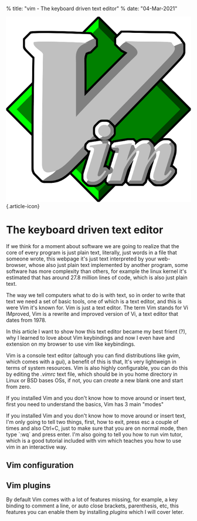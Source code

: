 % title: "vim - The keyboard driven text editor"
% date: "04-Mar-2021"

![Vim logo](vim_logo.png "Vim logo"){.article-icon}

# The keyboard driven text editor

If we think for a moment about software we are going to realize that the
core of every program is just plain text, literally, just words in a
file that someone wrote, this webpage it's just text interpreted by
your web-browser, whose also just plain text implemented by another
program, some software has more complexity than others, for example the
linux kernel it's estimated that has around 27.8 million lines of code,
which is also just plain text.

The way we tell computers what to do is with text, so in order to
write that text we need a set of basic tools, one of which is a text editor,
and this is were Vim it's known for. Vim is just a text editor.
The term Vim stands for Vi IMproved, Vim is a rewrite and improved version of Vi,
a text editor that dates from 1978.

In this article I want to show how this text editor became my best
frient (?), why I learned to love about Vim keybindings and now I even have
and extension on my browser to use vim like keybindings.

Vim is a console text editor (altough you can find distributions like
gvim, which comes with a gui), a benefit of this is that, It's very
lightweign in terms of system resources. Vim is also highly
configurable, you can do this by editing the *.vimrc* text
file, which should be in you home directory in Linux or BSD bases OSs,
if not, you can *create* a new blank one and start from zero.

If you installed Vim and you don't know how to move around or insert
text, first you need to understand the basics, Vim has 3 main "modes"

If you installed Vim and you don't know how to move around or insert
text, I'm only going to tell two things, first, how to exit, press esc
a couple of times and also Ctrl+C, just to make sure that you are on normal mode,
then type \`:wq\` and press enter. I'm also going to tell you how to
run vim tutor, which is a good tutorial included with vim which teaches you
how to use vim in an interactive way.

## Vim configuration

## Vim plugins

By default Vim comes with a lot of features missing, for example, a key
binding to comment a line, or auto close brackets, parenthesis, etc, this
features you can enable them by installing *plugins* which I
will cover leter.
